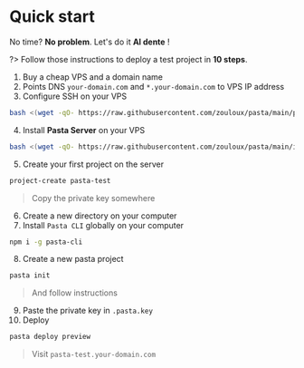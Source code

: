 # Quick start

No time? **No problem**. Let's do it **Al dente** !

?> Follow those instructions to deploy a test project in **10 steps**.

1. Buy a cheap VPS and a domain name
2. Points DNS `your-domain.com` and `*.your-domain.com` to VPS IP address
3. Configure SSH on your VPS
```bash
bash <(wget -qO- https://raw.githubusercontent.com/zouloux/pasta/main/prepare.sh)
```
4. Install **Pasta Server** on your VPS
```bash
bash <(wget -qO- https://raw.githubusercontent.com/zouloux/pasta/main/install.sh)
```
5. Create your first project on the server
```bash
project-create pasta-test
```
> Copy the private key somewhere
6. Create a new directory on your computer
7. Install `Pasta CLI` globally on your computer
```bash
npm i -g pasta-cli
```
8. Create a new pasta project
```bash
pasta init
```
> And follow instructions
9. Paste the private key in `.pasta.key`
10. Deploy
```bash
pasta deploy preview
```
> Visit `pasta-test.your-domain.com`

